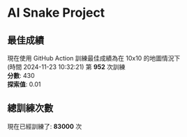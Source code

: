
# AI Snake Project

## **最佳成績**
現在使用 GitHub Action 訓練最佳成績為在 10x10 的地圖情況下  
(時間 2024-11-23 10:32:21) 第 **952** 次訓練  
**分數**: 430  
**探索值**: 0.01

## 總訓練次數
現在已經訓練了: **83000** 次
